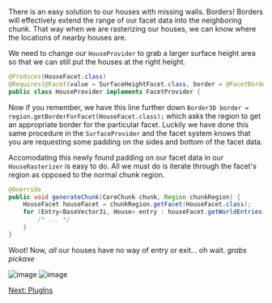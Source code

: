 There is an easy solution to our houses with missing walls.  Borders!  Borders will effectively extend the range of our facet data into the neighboring chunk.  That way when we are rasterizing our houses,  we can know where the locations of nearby houses are.

We need to change our ```HouseProvider``` to grab a larger surface height area so that we can still put the houses at the right height.

```java
@Produces(HouseFacet.class)
@Requires(@Facet(value = SurfaceHeightFacet.class, border = @FacetBorder(bottom = 9, sides = 4)))
public class HouseProvider implements FacetProvider {
```

Now if you remember, we have this line further down ```Border3D border = region.getBorderForFacet(HouseFacet.class);``` which asks the region to get an appropriate border for the particular facet.  Luckily we have done this same procedure in the ```SurfaceProvider``` and the facet system knows that you are requesting some padding on the sides and bottom of the facet data.

Accomodating this newly found padding on our facet data in our ```HouseRasterizer``` is easy to do.  All we must do is iterate through the facet's region as opposed to the normal chunk region.
```java
@Override
public void generateChunk(CoreChunk chunk, Region chunkRegion) {
    HouseFacet houseFacet = chunkRegion.getFacet(HouseFacet.class);
    for (Entry<BaseVector3i, House> entry : houseFacet.getWorldEntries().entrySet()) {
        /* ... */
    }
}
```

Woot!  Now, *all* our houses have no way of entry or exit... oh wait. _grabs pickaxe_

![image](https://raw.githubusercontent.com/Terasology/TutorialWorldGeneration/master/images/Borders1.png)
![image](https://raw.githubusercontent.com/Terasology/TutorialWorldGeneration/master/images/Borders2.png)

[Next: PlugIns](Plugins)